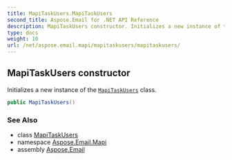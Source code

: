 ```yaml
---
title: MapiTaskUsers.MapiTaskUsers
second_title: Aspose.Email for .NET API Reference
description: MapiTaskUsers constructor. Initializes a new instance of the MapiTaskUsers class
type: docs
weight: 10
url: /net/aspose.email.mapi/mapitaskusers/mapitaskusers/
---
```

## MapiTaskUsers constructor

Initializes a new instance of the [`MapiTaskUsers`](../) class.

```csharp
public MapiTaskUsers()
```

### See Also

* class [MapiTaskUsers](../)
* namespace [Aspose.Email.Mapi](../../mapitaskusers/)
* assembly [Aspose.Email](../../../)


